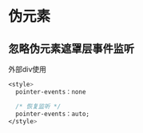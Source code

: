 # 伪元素

## 忽略伪元素遮罩层事件监听

外部div使用

```css
<style>
  pointer-events：none 

  /* 恢复监听 */
  pointer-events：auto;
</style>
```